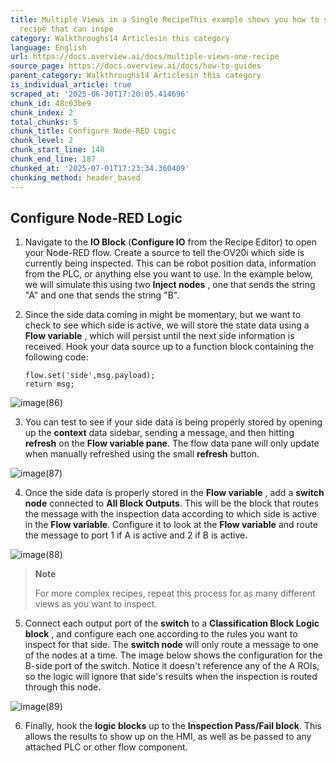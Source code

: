 ```yaml
---
title: Multiple Views in a Single RecipeThis example shows you how to set up a single
  recipe that can inspe
category: Walkthroughs14 Articlesin this category
language: English
url: https://docs.overview.ai/docs/multiple-views-one-recipe
source_page: https://docs.overview.ai/docs/how-to-guides
parent_category: Walkthroughs14 Articlesin this category
is_individual_article: true
scraped_at: '2025-06-30T17:20:05.414696'
chunk_id: 48c03be9
chunk_index: 2
total_chunks: 5
chunk_title: Configure Node-RED Logic
chunk_level: 2
chunk_start_line: 148
chunk_end_line: 187
chunked_at: '2025-07-01T17:23:34.360409'
chunking_method: header_based
---
```


## Configure Node-RED Logic

  1. Navigate to the **IO Block** \(**Configure IO** from the Recipe Editor\) to open your Node-RED flow. Create a source to tell the OV20i which side is currently being inspected. This can be robot position data, information from the PLC, or anything else you want to use. In the example below, we will simulate this using two **Inject nodes** , one that sends the string "A" and one that sends the string "B".

  2. Since the side data coming in might be momentary, but we want to check to see which side is active, we will store the state data using a **Flow variable** , which will persist until the next side information is received. Hook your data source up to a function block containing the following code:  

         
         flow.set('side',msg.payload);
         return msg;

  
![image\(86\)](https://cdn.document360.io/863daf20-40fe-49e9-9c91-e3c6cfba55d1/Images/Documentation/image\(86\).png)

  3. You can test to see if your side data is being properly stored by opening up the **context** data sidebar, sending a message, and then hitting **refresh** on the **Flow variable pane**. The flow data pane will only update when manually refreshed using the small **refresh** button.  
  
![image\(87\)](https://cdn.document360.io/863daf20-40fe-49e9-9c91-e3c6cfba55d1/Images/Documentation/image\(87\).png)  
  


  4. Once the side data is properly stored in the **Flow variable** , add a **switch node** connected to **All Block Outputs**. This will be the block that routes the message with the inspection data according to which side is active in the **Flow variable**. Configure it to look at the **Flow variable** and route the message to port 1 if A is active and 2 if B is active.  
  
![image\(88\)](https://cdn.document360.io/863daf20-40fe-49e9-9c91-e3c6cfba55d1/Images/Documentation/image\(88\).png)

> **Note**
> 
> For more complex recipes, repeat this process for as many different views as you want to inspect.

  5. Connect each output port of the **switch** to a **Classification Block Logic block** , and configure each one according to the rules you want to inspect for that side. The **switch node** will only route a message to one of the nodes at a time. The image below shows the configuration for the B-side port of the switch. Notice it doesn't reference any of the A ROIs, so the logic will ignore that side's results when the inspection is routed through this node.  
  
![image\(89\)](https://cdn.document360.io/863daf20-40fe-49e9-9c91-e3c6cfba55d1/Images/Documentation/image\(89\).png)  
  


  6. Finally, hook the **logic blocks** up to the **Inspection Pass/Fail block**. This allows the results to show up on the HMI, as well as be passed to any attached PLC or other flow component.  




